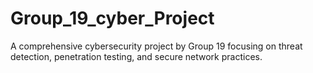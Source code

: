# Group_19_cyber_Project
A comprehensive cybersecurity project by Group 19 focusing on threat detection, penetration testing, and secure network practices.
